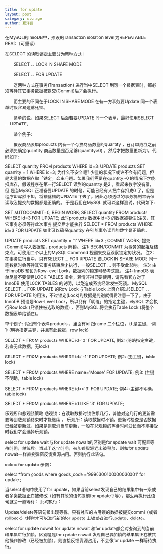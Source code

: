 ```yaml
---
title: for update 
layout: post
category: storage
author: 夏泽民
---
```

在MySQL的InnoDB中，预设的Tansaction isolation level 为REPEATABLE READ（可重读）

在SELECT 的读取锁定主要分为两种方式：

　　SELECT ... LOCK IN SHARE MODE　

　　SELECT ... FOR UPDATE

　　这两种方式在事务(Transaction) 进行当中SELECT 到同一个数据表时，都必须等待其它事务数据被提交(Commit)后才会执行。

　　而主要的不同在于LOCK IN SHARE MODE 在有一方事务要Update 同一个表单时很容易造成死锁。

　　简单的说，如果SELECT 后面若要UPDATE 同一个表单，最好使用SELECT ... UPDATE。

　　举个例子:

　　假设商品表单products 内有一个存放商品数量的quantity ，在订单成立之前必须先确定quantity 商品数量是否足够(quantity>0) ，然后才把数量更新为1。代码如下:

SELECT quantity FROM products WHERE id=3; UPDATE products SET quantity = 1 WHERE id=3;
为什么不安全呢?
少量的状况下或许不会有问题，但是大量的数据存取「铁定」会出问题。如果我们需要在quantity>0 的情况下才能扣库存，假设程序在第一行SELECT 读到的quantity 是2 ，看起来数字没有错，但
是当MySQL 正准备要UPDATE 的时候，可能已经有人把库存扣成0 了，但是程序却浑然不知，将错就错的UPDATE 下去了。因此必须透过的事务机制来确保读取及提交的数据都是正确的。
于是我们在MySQL 就可以这样测试，代码如下:

SET AUTOCOMMIT=0; BEGIN WORK; SELECT quantity FROM products WHERE id=3 FOR UPDATE;
此时products 数据中id=3 的数据被锁住(注3)，其它事务必须等待此次事务 提交后才能执行
SELECT * FROM products WHERE id=3 FOR UPDATE 如此可以确保quantity 在别的事务读到的数字是正确的。

UPDATE products SET quantity = '1' WHERE id=3 ; COMMIT WORK;
提交(Commit)写入数据库，products 解锁。
注1: BEGIN/COMMIT 为事务的起始及结束点，可使用二个以上的MySQL Command 视窗来交互观察锁定的状况。
注2: 在事务进行当中，只有SELECT ... FOR UPDATE 或LOCK IN SHARE MODE 同一笔数据时会等待其它事务结束后才执行，一般SELECT ... 则不受此影响。
注3: 由于InnoDB 预设为Row-level Lock，数据列的锁定可参考这篇。
注4: InnoDB 表单尽量不要使用LOCK TABLES 指令，若情非得已要使用，请先看官方对于InnoDB 使用LOCK TABLES 的说明，以免造成系统经常发生死锁。
MySQL SELECT ... FOR UPDATE 的Row Lock 与Table Lock
上面介绍过SELECT ... FOR UPDATE 的用法，不过锁定(Lock)的数据是判别就得要注意一下了。由于InnoDB 预设是Row-Level Lock，所以只有「明确」的指定主键，MySQL 才会执行Row lock (只锁住被选取的数据) ，否则MySQL 将会执行Table Lock (将整个数据表单给锁住)。

举个例子:
假设有个表单products ，里面有id 跟name 二个栏位，id 是主键。
例1: (明确指定主键，并且有此数据，row lock)

SELECT * FROM products WHERE id='3' FOR UPDATE;
例2: (明确指定主键，若查无此数据，无lock)

SELECT * FROM products WHERE id='-1' FOR UPDATE;
例2: (无主键，table lock)

SELECT * FROM products WHERE name='Mouse' FOR UPDATE;
例3: (主键不明确，table lock)

SELECT * FROM products WHERE id<>'3' FOR UPDATE;
例4: (主键不明确，table lock)

SELECT * FROM products WHERE id LIKE '3' FOR UPDATE;

乐观所和悲观锁策略
悲观锁：在读取数据时锁住那几行，其他对这几行的更新需要等到悲观锁结束时才能继续 。
乐观所：读取数据时不锁，更新时检查是否数据已经被更新过，如果是则取消当前更新，一般在悲观锁的等待时间过长而不能接受时我们才会选择乐观锁。
<!-- more -->
select for update wait
与for update nowait的区别是for update wait 可配置等待时间，单位秒。当过了这个时间，被加锁资源还未被释放，则和for update nowait一样直接弹窗反馈资源占用。否则执行此语句。

select for update
示例：

select *from goods where goods_code ='9990300100000030001' for update ;

当select语句中使用了for update，如果当前select发现自己的结果集中有一条或者多条数据正在被修改（如有其他的语句提前for update了等），那么再执行此语句就会一直等待：
此时执行：

Update/delete等语句都出现等待。只有对应的占用锁的数据被提交commi（或者rollback）t掉时才可以进行新的for update 上锁或者进行update、delete。

select for update nowait
for update nowait 和for  update都会对查询到的当前结果集进行加锁。区别是是for update nowait 发现自己要加锁的结果集正在被其他操作修改（已经被加锁），则直接反馈资源占用，不会像for update 一样等待执行。
